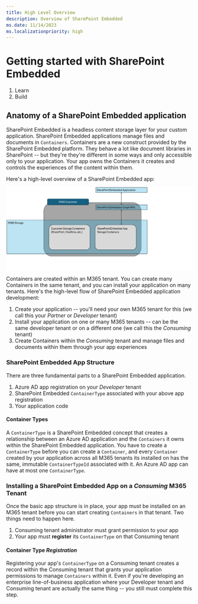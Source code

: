 ```yaml
---
title: High Level Overview
description: Overview of SharePoint Embedded
ms.date: 11/14/2023
ms.localizationpriority: high
---
```


# Getting started with SharePoint Embedded

1. Learn
2. Build



## Anatomy of a SharePoint Embedded application
SharePoint Embedded is a headless content storage layer for your custom application. SharePoint Embedded applications manage files and documents in `Containers`. Containers are a new construct provided by the SharePoint Embedded platform. They behave a lot like document libraries in SharePoint -- but they're they're different in some ways and only accessible only to your application. Your app owns the Containers it creates and controls the experiences of the content within them.

Here's a high-level overview of a SharePoint Embedded app:

![Architecture](../images/architecture-overview.png)

Containers are created within an M365 tenant. You can create many Containers in the same tenant, and you can install your application on many tenants. Here's the high-level flow of SharePoint Embedded application development:

1. Create your application -- you'll need your own M365 tenant for this (we call this your *Partner* or *Developer* tenant)
1. Install your application on one or many M365 tenants -- can be the same developer tenant or on a different one (we call this the *Consuming* tenant)
1. Create Containers within the *Consuming* tenant and manage files and documents within them through your app experiences

### SharePoint Embedded App Structure
There are three fundamental parts to a SharePoint Embedded application.

1. Azure AD app registration on your *Developer* tenant
1. SharePoint Embedded `ContainerType` associated with your above app registration
1. Your application code

#### Container Types
A `ContainerType` is a SharePoint Embedded concept that creates a relationship between an Azure AD application and the `Containers` it owns within the SharePoint Embedded application. You have to create a `ContainerType` before you can create a `Container`, and every `Container` created by your application across all M365 tenants its installed on has the same, immutable `ContainerTypeId` associated with it. An Azure AD app can have at most one `ContainerType`.

### Installing a SharePoint Embedded App on a *Consuming* M365 Tenant
Once the basic app structure is in place, your app must be installed on an M365 tenant before you can start creating `Containers` in that tenant. Two things need to happen here. 

1. Consuming tenant administrator must grant permission to your app
1. Your app must **register** its `ContainerType` on that Consuming tenant

#### Container Type *Registration*
Registering your app's `ContainerType` on a Consuming tenant creates a record within the Consuming tenant that grants your application permissions to manage `Containers` within it. Even if you're developing an enterprise line-of-business application where your Developer tenant and Consuming tenant are actually the same thing -- you still must complete this step. 
